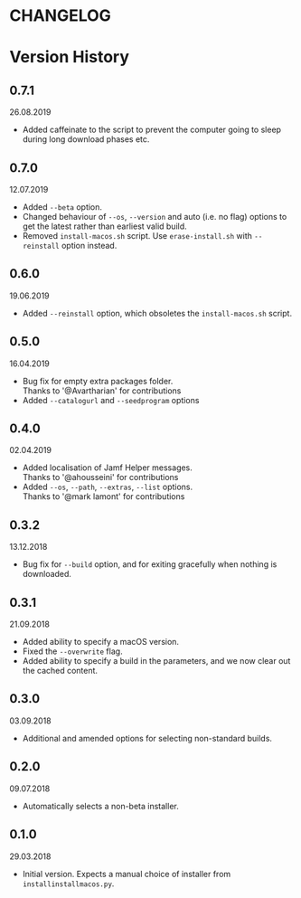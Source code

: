 CHANGELOG
=========

# Version History

## 0.7.1
26.08.2019
* Added caffeinate to the script to prevent the computer going to sleep during long download phases etc.

## 0.7.0
12.07.2019
* Added `--beta` option.
* Changed behaviour of `--os`, `--version` and auto (i.e. no flag) options to get the latest rather than earliest valid build.
* Removed `install-macos.sh` script. Use `erase-install.sh` with `--reinstall` option instead.

## 0.6.0
19.06.2019
* Added `--reinstall` option, which obsoletes the `install-macos.sh` script.

## 0.5.0
16.04.2019
* Bug fix for empty extra packages folder.  
Thanks to '@Avartharian' for contributions
* Added `--catalogurl` and `--seedprogram` options

## 0.4.0
02.04.2019  
* Added localisation of Jamf Helper messages.  
Thanks to '@ahousseini' for contributions
* Added `--os`, `--path`, `--extras`, `--list` options.  
Thanks to '@mark lamont' for contributions

## 0.3.2
13.12.2018  
* Bug fix for `--build` option, and for exiting gracefully when nothing is downloaded.

## 0.3.1
21.09.2018  
* Added ability to specify a macOS version.  
* Fixed the `--overwrite` flag.  
* Added ability to specify a build in the parameters, and we now clear out the cached content.

## 0.3.0
03.09.2018  
* Additional and amended options for selecting non-standard builds.

## 0.2.0
09.07.2018  
* Automatically selects a non-beta installer.

## 0.1.0
29.03.2018  
* Initial version. Expects a manual choice of installer from `installinstallmacos.py`.
